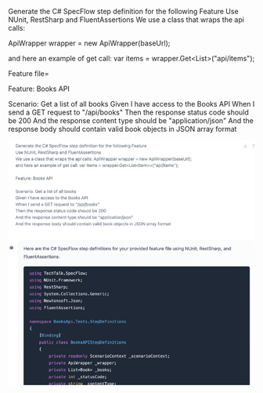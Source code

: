Generate the C# SpecFlow step definition for the following Feature
Use NUnit, RestSharp and FluentAssertions
We use a class that wraps the api calls: 

ApiWrapper wrapper = new ApiWrapper(baseUrl);

and here an example of get call: 
var items = wrapper.Get<List<Item>>("api/items");


Feature file=

Feature: Books API

Scenario: Get a list of all books
Given I have access to the Books API
When I send a GET request to "/api/books"
Then the response status code should be 200
And the response content type should be "application/json"
And the response body should contain valid book objects in JSON array format

![Screenshot](screenshot.png)